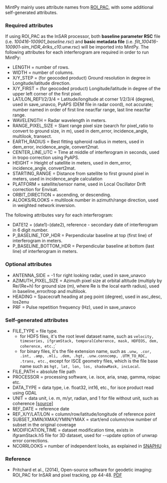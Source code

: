 MintPy mainly uses attribute names from [ROI_PAC](http://www.geo.cornell.edu/eas/PeoplePlaces/Faculty/matt/pub/winsar/InSAR_textbook_for_web_2014.pdf), with some additional self-generated attributes.

### Required attributes ###

If using ROI_PAC as the InSAR processor, both **baseline parameter RSC** file (i.e. *100416-100901_baseline.rsc*) and **basic metadata file** (i.e. *filt_100416-100901-sim_HDR_4rlks_c10.unw.rsc*) will be imported into MintPy. The following attributes for each interferogram are required in order to run MintPy:

+  LENGTH = number of rows.  
+  WIDTH = number of columns.  
+  X/Y_STEP = (for geocoded product) Ground resolution in degree in Longitude/latitude direction.   
+  X/Y_FIRST = (for geocoded product) Longitude/latitude in degree of the upper left corner of the first pixel.
+  LAT/LON_REF1/2/3/4 = Latitude/longitude at corner 1/2/3/4 (degree), used in save_unavco, PyAPS (DEM file in radar coord), not accurate; number named in order of first line near/far range, last line near/far range.   
+  WAVELENGTH = Radar wavelength in meters.    
+  RANGE_PIXEL_SIZE = Slant range pixel size (search for pixel_ratio to convert to ground size, in m), used in dem_error, incidence_angle, multilook, transect.   
+  EARTH_RADIUS = Best fitting spheroid radius in meters, used in dem_error, incidence_angle, convert2mat.   
+  CENTER_LINE_UTC = Time at middle of interferogram in seconds, used in tropo correction using PyAPS.   
+  HEIGHT = Height of satellite in meters, used in dem_error, incidence_angle, convert2mat.   
+  STARTING_RANGE = Distance from satellite to first ground pixel in meters, used in incidence_angle calculation   
+  PLATFORM = satellite/sensor name, used in Local Oscillator Drift correction for Envisat.   
+  ORBIT_DIRECTION = ascending, or descending.   
+  ALOOKS/RLOOKS = multilook number in azimuth/range direction, used in weighted network inversion.
    
The following attributes vary for each interferogram:
    
+  DATE12 = (date1)-(date2), reference - secondary date of interferogram in 6 digit number.   
+  P_BASELINE_TOP_HDR = Perpendicular baseline at top (first line) of interferogram in meters.   
+  P_BASELINE_BOTTOM_HDR = Perpendicular baseline at bottom (last line) of interferogram in meters.   
    
### Optional attributes ###

+  ANTENNA_SIDE = -1 for right looking radar, used in save_unavco
+  AZIMUTH_PIXEL_SIZE = Azimuth pixel size at orbital altitude (multiply by Re/(Re+h) for ground size (m), where Re is the local earth radius), used in baseline_error/trop and multilook.   
+  HEADING = Spacecraft heading at peg point (degree), used in asc_desc, los2enu   
+  PRF = Pulse repetition frequency (Hz), used in save_unavco   

### Self-generated attributes ###

+  FILE_TYPE = file type.
    - for HDF5 files, it's the root level dataset name, such as `velocity, timeseries, ifgramStack, temporalCoherence, mask, HDFEOS, dem, coherence, etc.`;`
    - for binary files, it's the file extension name, such as `.unw, .cor, .int, .amp, .mli, .dem, .hgt, .unw.conncomp, .UTM_TO_RDC, .trans, etc.`, except for ISCE geometry files, which is the file base name such as `hgt, lat, lon, los, shadowMask, incLocal`.  
+  FILE_PATH = absolute file path   
+  PROCESSOR = processing software, i.e. isce, aria, snap, gamma, roipac etc.
+  DATA_TYPE = data type, i.e. float32, int16, etc., for isce product read using GDAL
+  UNIT = data unit, i.e. m, m/yr, radian, and 1 for file without unit, such as coherence [[source]](https://github.com/insarlab/MintPy/blob/main/mintpy/objects/stack.py#L75)
+  REF_DATE = reference date
+  REF_X/Y/LAT/LON = column/row/latitude/longitude of reference point
+  SUBSET_XMIN/XMAX/YMIN/YMAX = start/end column/row number of subset in the original coverage
+  MODIFICATION_TIME = dataset modification time, exists in ifgramStack.h5 file for 3D dataset, used for --update option of unwrap error corrections.
+  NCORRLOOKS = number of independent looks, as explained in [SNAPHU](https://web.stanford.edu/group/radar/softwareandlinks/sw/snaphu/snaphu.conf.full)

### Reference ###

+ Pritchard et al., (2014), Open-source software for geodetic imaging: ROI_PAC for InSAR and pixel tracking, pp 44-48. [PDF](http://www.geo.cornell.edu/eas/PeoplePlaces/Faculty/matt/pub/winsar/InSAR_textbook_for_web_2014.pdf)
